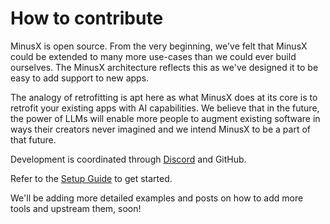 # How to contribute

MinusX is open source. From the very beginning, we've felt that MinusX could be extended to many more use-cases than we could ever build ourselves. The MinusX architecture reflects this as we've designed it to be easy to add support to new apps.

The analogy of retrofitting is apt here as what MinusX does at its core is to retrofit your existing apps with AI capabilities. We believe that in the future, the power of LLMs will enable more people to augment existing software in ways their creators never imagined and we intend MinusX to be a part of that future.

Development is coordinated through [Discord](https://minusx.ai/discord) and GitHub.

Refer to the [Setup Guide](https://minusx.ai/discord) to get started.

We'll be adding more detailed examples and posts on how to add more tools and upstream them, soon!
